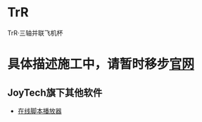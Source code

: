 # TrR
TrR·三轴并联飞机杯

# 具体描述施工中，请暂时移步[官网](http://trr.joytech.fun/)


## JoyTech旗下其他软件
- [在线脚本播放器](https://player.joytech.fun/)
